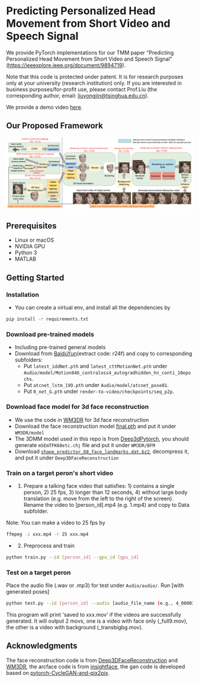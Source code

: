 # Predicting Personalized Head Movement from Short Video and Speech Signal

We provide PyTorch implementations for our TMM paper "Predicting Personalized Head Movement from Short Video and Speech Signal"(https://ieeexplore.ieee.org/document/9894719).

Note that this code is protected under patent. It is for research purposes only at your university (research institution) only. If you are interested in business purposes/for-profit use, please contact Prof.Liu (the corresponding author, email: liuyongjin@tsinghua.edu.cn).

We provide a demo video [here](https://ieeexplore.ieee.org/document/9894719/media#media).

## Our Proposed Framework

<img src = 'pipeline.png'>

## Prerequisites
- Linux or macOS
- NVIDIA GPU
- Python 3
- MATLAB

## Getting Started
### Installation
- You can create a virtual env, and install all the dependencies by
```bash
pip install -r requirements.txt
```

### Download pre-trained models
- Including pre-trained general models
- Download from [BaiduYun](https://pan.baidu.com/s/1ckrs6SCkVtsiw4rnTUAzyg)(extract code: r24f) and copy to corresponding subfolders:
  - Put `latest_iddNet.pth` and `latest_cttMotionNet.pth` under `Audio/model/Motion846_contraloss4_autogradhidden_hn_conti_10epochs`.
  - Put `atcnet_lstm_199.pth` under `Audio/model/atcnet_pose01`.
  - Put `0_net_G.pth` under `render-to-video/checkpoints/seq_p2p`.

### Download face model for 3d face reconstruction
- We use the code in [WM3DR](https://github.com/kalyo-zjl/WM3DR) for 3d face reconstruction
- Download the face reconstruction model [final.pth](https://drive.google.com/file/d/1Rx76Q2pkinxY8T5EtGHyc8bqlZhSYWtf/view?usp=sharing) and put it under `WM3DR/model`
- The 3DMM model used in this repo is from [Deep3dPytorch](https://github.com/changhongjian/Deep3DFaceReconstruction-pytorch), you should generate `mSEmTFK68etc.chj` file and put it under `WM3DR/BFM`
- Download [`shape_predictor_68_face_landmarks.dat.bz2`](http://dlib.net/files/shape_predictor_68_face_landmarks.dat.bz2), decompress it, and put it under `Deep3DFaceReconstruction`

### Train on a target peron's short video
- 1. Prepare a talking face video that satisfies: 1) contains a single person, 2) 25 fps, 3) longer than 12 seconds, 4) without large body translation (e.g. move from the left to the right of the screen). Rename the video to [person_id].mp4 (e.g. 1.mp4) and copy to Data subfolder.

Note: You can make a video to 25 fps by 
```bash
ffmpeg -i xxx.mp4 -r 25 xxx.mp4
```
- 2. Preprocess and train
```bash
python train.py --id [person_id] --gpu_id [gpu_id]
```

### Test on a target peron
Place the audio file (.wav or .mp3) for test under `Audio/audio/`.
Run [with generated poses]

```bash
python test.py --id [person_id] --audio [audio_file_name (e.g., 4_00003)] --gpu_id [gpu_id]
```

This program will print 'saved to xxx.mov' if the videos are successfully generated.
It will output 2 movs, one is a video with face only (_full9.mov), the other is a video with background (_transbigbg.mov).


## Acknowledgments
The face reconstruction code is from [Deep3DFaceReconstruction](https://github.com/microsoft/Deep3DFaceReconstruction) and [WM3DR](https://github.com/kalyo-zjl/WM3DR), the arcface code is from [insightface](https://github.com/deepinsight/insightface), the gan code is developed based on [pytorch-CycleGAN-and-pix2pix](https://github.com/junyanz/pytorch-CycleGAN-and-pix2pix).
